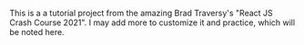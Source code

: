 This is a a tutorial project from the amazing Brad Traversy's "React JS Crash Course 2021".
I may add more to customize it and practice, which will be noted here.